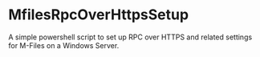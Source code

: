 # MfilesRpcOverHttpsSetup
A simple powershell script to set up RPC over HTTPS and related settings for M-Files on a Windows Server.

